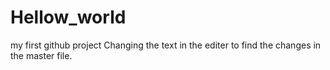 # Hellow_world
my first github project
Changing the text in the editer to find the changes in the master file.
